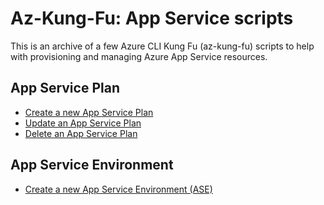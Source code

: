 # Az-Kung-Fu: App Service scripts

This is an archive of a few Azure CLI Kung Fu (az-kung-fu) scripts to help with provisioning and managing Azure App Service resources.

## App Service Plan

- [Create a new App Service Plan](appservice/plan/create/appservice-plan-create.azcli)
- [Update an App Service Plan](appservice/plan/update/appservice-plan-update.azcli)
- [Delete an App Service Plan](appservice/plan/delete/appservice-plan-delete.azcli)

## App Service Environment

- [Create a new App Service Environment (ASE)](appservice/ase/create/appservice-ase-create.azcli)
